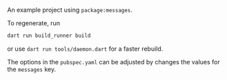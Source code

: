 An example project using `package:messages`.

To regenerate, run
```bash
dart run build_runner build
```

or use `dart run tools/daemon.dart` for a faster rebuild. 


The options in the `pubspec.yaml` can be adjusted by changes the values for the `messages` key.